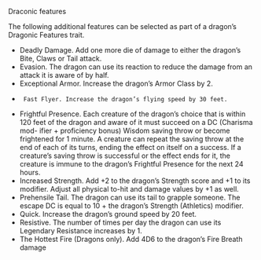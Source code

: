 Draconic features

The following additional features can be selected as part of a dragon’s Dragonic Features trait.  
- Deadly Damage. Add one more die of damage to either the dragon’s Bite, Claws or Tail attack.
-   Evasion. The dragon can use its reaction to reduce the damage from an attack it is aware of by half.
-   Exceptional Armor. Increase the dragon’s Armor Class by 2.
-      Fast Flyer. Increase the dragon’s flying speed by 30 feet. 
-   Frightful Presence. Each creature of the dragon’s choice that is within 120 feet of the dragon and aware of it must succeed on a DC (Charisma mod- ifier + proficiency bonus) Wisdom saving throw or become frightened for 1 minute. A creature can repeat the saving throw at the end of each of its turns, ending the effect on itself on a success. If a creature’s saving throw is successful or the effect ends for it, the creature is immune to the dragon’s Frightful Presence for the next 24 hours.
-   Increased Strength. Add +2 to the dragon’s Strength score and +1 to its modifier. Adjust all physical to-hit and damage values by +1 as well.
-   Prehensile Tail. The dragon can use its tail to grapple someone. The escape DC is equal to 10 + the dragon’s Strength (Athletics) modifier.
-   Quick. Increase the dragon’s ground speed by 20 feet.
-   Resistive. The number of times per day the dragon can use its Legendary Resistance increases by 1.
-   The Hottest Fire (Dragons only). Add 4D6 to the dragon’s Fire Breath damage